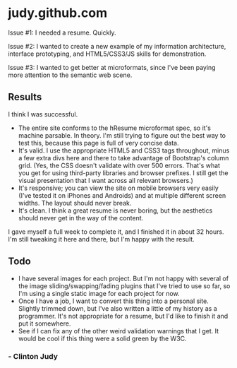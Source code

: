 judy.github.com
===============

Issue #1: I needed a resume. Quickly.

Issue #2: I wanted to create a new example of my information architecture, interface prototyping, and HTML5/CSS3/JS skills for demonstration.

Issue #3: I wanted to get better at microformats, since I've been paying more attention to the semantic web scene.

Results
-------

I think I was successful.

- The entire site conforms to the hResume microformat spec, so it's machine parsable. In theory. I'm still trying to figure out the best way to test this, because this page is full of very concise data.
- It's valid. I use the appropriate HTML5 and CSS3 tags throughout, minus a few extra divs here and there to take advantage of Bootstrap's column grid. (Yes, the CSS doesn't validate with over 500 errors. That's what you get for using third-party libraries and browser prefixes. I still get the visual presentation that I want across all relevant browsers.)
- It's responsive; you can view the site on mobile browsers very easily (I've tested it on iPhones and Androids) and at multiple different screen widths. The layout should never break.
- It's clean. I think a great resume is never boring, but the aesthetics should never get in the way of the content.

I gave myself a full week to complete it, and I finished it in about 32 hours. I'm still tweaking it here and there, but I'm happy with the result.

Todo
----

- I have several images for each project. But I'm not happy with several of the image sliding/swapping/fading plugins that I've tried to use so far, so I'm using a single static image for each project for now.
- Once I have a job, I want to convert this thing into a personal site. Slightly trimmed down, but I've also written a little of my history as a programmer. It's not appropriate for a resume, but I'd like to finish it and put it somewhere.
- See if I can fix any of the other weird validation warnings that I get. It would be cool if this thing were a solid green by the W3C.

### - Clinton Judy

